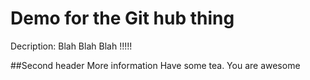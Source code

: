 # Demo for the Git hub thing

Decription: 
Blah Blah Blah !!!!!

##Second header
        More information
        Have some tea. You are awesome
